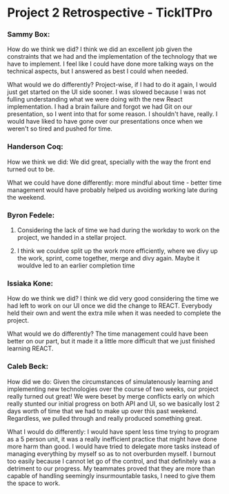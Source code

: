 # Project 2 Retrospective - TickITPro

### Sammy Box:
How do we think we did?
I think we did an excellent job given the constraints that we had and the implementation of the technology that we have to implement. I feel like I could have done more talking ways on the technical aspects, but I answered as best I could when needed.

What would we do differently?
Project-wise, if I had to do it again, I would just get started on the UI side sooner. I was slowed because I was not fulling understanding what we were doing with the new React implementation. I had a brain failure and forgot we had Git on our presentation, so I went into that for some reason. I shouldn't have, really. I would have liked to have gone over our presentations once when we weren't so tired and pushed for time.

### Handerson Coq:
How we think we did:
We did great, specially with the way the front end turned out to be.

What we could have done differently:
more mindful about time - better time management would have probably helped us avoiding working late during the weekend.

### Byron Fedele:
1. Considering the lack of time we had during the workday to work on the project, we handed in a stellar project.

2. I think we couldve split up the work more efficiently, where we divy up the work, sprint, come together, merge and divy again. Maybe it wouldve led to an earlier completion time

### Issiaka Kone:
How do we think we did?
I think we did very good considering the time we had left to work on our UI once we did the change to REACT. Everybody held their own and went the extra mile when it was needed to complete the project.

What would we do differently?
The time management could have been better on our part, but it made it a little more difficult that we just finished learning REACT.

### Caleb Beck:
How did we do:
Given the circumstances of simulatenously learning and implementing new technologies over the course of two weeks, our project really turned out great! We were beset by merge conflicts early on which really stunted our initial progress on both API and UI, so we basically lost 2 days worth of time that we had to make up over this past weekend. Regardless, we pulled through and really produced something great.

What I would do differently:
I would have spent less time trying to program as a 5 person unit, it was a really inefficient practice that might have done more harm than good. I would have tried to delegate more tasks instead of managing everything by myself so as to not overburden myself. I burnout too easily because I cannot let go of the control, and that definitely was a detriment to our progress. My teammates proved that they are more than capable of handling seemingly insurmountable tasks, I need to give them the space to work.